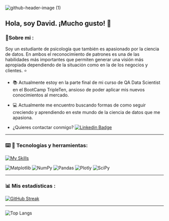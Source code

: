 


![github-header-image (1)](https://github.com/davidalex2012/davidalex2012/assets/160526885/7013e1dc-31a4-4aa8-ad2c-d39e75b484b0)

## Hola, soy David. ¡Mucho gusto! :owl:

<!--
**davidalex2012/davidalex2012** is a ✨ _special_ ✨ repository because its `README.md` (this file) appears on your GitHub profile.

Here are some ideas to get you started:

- 🔭 I’m currently working on ...
- 🌱 I’m currently learning ...
- 👯 I’m looking to collaborate on ...
- 🤔 I’m looking for help with ...
- 💬 Ask me about ...
- 📫 How to reach me: ...
- 😄 Pronouns: ...
- ⚡ Fun fact: ...
-->

### 👤Sobre mi :
Soy un estudiante de psicología que también es apasionado por la ciencia de datos. En ambos el reconocimiento de patrones es una de las habilidades más importantes que permiten generar una visión más apropiada dependiendo de la situación como en la de los negocios y clientes. :star:

- :books: Actualmente estoy en la parte final de mi curso de QA Data Scientist en el BootCamp TripleTen, ansioso de poder aplicar mis nuevos conocimientos al mercado. 

- :computer: Actualmente me encuentro buscando formas de como seguir creciendo y aprendiendo en este mundo de la ciencia de datos que me apasiona.

- ¿Quieres contactar conmigo? [![Linkedin Badge](https://img.shields.io/badge/-David-blue?style=flat&logo=Linkedin&logoColor=white)](www.linkedin.com/in/david-rosales-57590a297/) 

----------------------------------------------------------

### :keyboard: 🧰 Tecnologías y herramientas: 

[![My Skills](https://skillicons.dev/icons?i=py,vscode,sklearn,github,html,powershell,anaconda)](https://skillicons.dev)


![Matplotlib](https://img.shields.io/badge/Matplotlib-%23ffffff.svg?style=for-the-badge&logo=Matplotlib&logoColor=black)
![NumPy](https://img.shields.io/badge/numpy-%23013243.svg?style=for-the-badge&logo=numpy&logoColor=white)
![Pandas](https://img.shields.io/badge/pandas-%23150458.svg?style=for-the-badge&logo=pandas&logoColor=white)
![Plotly](https://img.shields.io/badge/Plotly-%233F4F75.svg?style=for-the-badge&logo=plotly&logoColor=white)
![SciPy](https://img.shields.io/badge/SciPy-%230C55A5.svg?style=for-the-badge&logo=scipy&logoColor=%white)

------------------------------------------------------
### 📊 Mis estadísticas :

[![GitHub Streak](https://streak-stats.demolab.com/?user=davidalex2012)](https://git.io/streak-stats)

-----------------------------------------------------

![Top Langs](https://github-readme-stats.vercel.app/api/top-langs/?username=davidalex2012&layout=compact)

